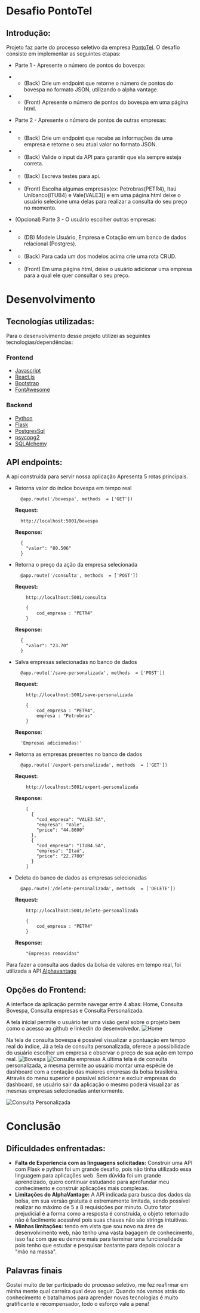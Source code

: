 # Desafio PontoTel

## Introdução:

Projeto faz parte do processo seletivo da empresa [PontoTel](https://www.pontotel.com.br/). O desafio consiste em implementar as seguintes etapas:

- Parte 1 - Apresente o número de pontos do bovespa:

- - (Back) Crie um endpoint que retorne o número de pontos do bovespa no formato JSON, utilizando o alpha vantage.
- - (Front) Apresente o número de pontos do bovespa em uma página html.

- Parte 2 - Apresente o número de pontos de outras empresas:

- - (Back) Crie um endpoint que recebe as informações de uma empresa e retorne o seu atual valor no formato JSON.
- - (Back) Valide o input da API para garantir que ela sempre esteja correta.
- - (Back) Escreva testes para api.
- - (Front) Escolha algumas empresas(ex: Petrobras(PETR4), Itaú Unibanco(ITUB4) e Vale(VALE3)) e em uma página html deixe o usuário selecione uma delas para realizar a consulta do seu preço no momento.

- (Opcional) Parte 3 - O usuário escolher outras empresas:

- - (DB) Modele Usuário, Empresa e Cotação em um banco de dados relacional (Postgres).

- - (Back) Para cada um dos modelos acima crie uma rota CRUD.

- - (Front) Em uma página html, deixe o usuário adicionar uma empresa para a qual ele quer consultar o seu preço.

# Desenvolvimento

## Tecnologías utilizadas:

Para o desenvolvimento desse projeto utilizei as seguintes tecnologias/dependências:

### Frontend

- [Javascript](https://www.ecma-international.org/ecma-262/10.0/index.html#Title)
- [React.js](https://pt-br.reactjs.org/)
- [Bootstrap](https://getbootstrap.com/)
- [FontAwesome](https://fontawesome.com/)

### Backend

- [Python](https://www.python.org/)
- [Flask](https://flask.palletsprojects.com/en/1.1.x/)
- [PostgresSql](https://www.postgresql.org/)
- [psycopg2](https://www.psycopg.org/docs/)
- [SQLAlchemy](https://www.sqlalchemy.org/)

## API endpoints:

A api construída para servir nossa aplicação Apresenta 5 rotas principais.

- Retorna valor do índice bovespa em tempo real

        @app.route('/bovespa', methods  = ['GET'])

  **Request:**


        http://localhost:5001/bovespa


    **Response:**


    	{
    	  "valor": "80.506"
    	}

- Retorna o preço da ação da empresa selecionada

        @app.route('/consulta', methods  = ['POST'])

  **Request:**


    	  http://localhost:5001/consulta

    	  {
    		  cod_empresa : "PETR4"
    	  }




    **Response:**


    	{
    	  "valor": "23.70"
    	}

- Salva empresas selecionadas no banco de dados

        @app.route('/save-personalizada', methods  = ['POST'])

  **Request:**


    	  http://localhost:5001/save-personalizada

    	  {
    		  cod_empresa : "PETR4",
    		  empresa : "Petrobras"
    	  }




    **Response:**

    	'Empresas adicionadas!'

- Retorna as empresas presentes no banco de dados

      	@app.route('/export-personalizada', methods  = ['GET'])

  **Request:**


    	  http://localhost:5001/export-personalizada

    **Response:**

    	  [
    	    {
    	      "cod_empresa": "VALE3.SA",
    	      "empresa": "Vale",
    	      "price": "44.8600"
    	    },
    	    {
    	      "cod_empresa": "ITUB4.SA",
    	      "empresa": "Itaú",
    	      "price": "22.7700"
    	    }
    	  ]

- Deleta do banco de dados as empresas selecionadas

      	@app.route('/delete-personalizada', methods  = ['DELETE'])


    **Request:**


    	  http://localhost:5001/delete-personalizada

    	  {
    		  cod_empresa : "PETR4"
    	  }
    **Response:**

    	  "Empresas removidas"

Para fazer a consulta aos dados da bolsa de valores em tempo real, foi utilizada a API [Alphavantage](https://www.alphavantage.co/documentation/)

## Opções do Frontend:

A interface da aplicação permite navegar entre 4 abas: Home, Consulta Bovespa, Consulta empresas e Consulta Personalizada.

A tela inicial permite o usuário ter uma visão geral sobre o projeto bem como o acesso ao github e linkedin do desenvolvedor.
![Home](./frontend/src/assets/home.png)

Na tela de consulta bovespa é possível visualizar a pontuação em tempo real do índice, Já a tela de consulta personalizada, oferece a possibilidade do usuário escolher um empresa e observar o preço de sua ação em tempo real.
![Bovespa](./frontend/src/assets/bov.png)
![Consulta empresas](./frontend/src/assets/consulta.png)
A última tela é de consulta personalizada, a mesma permite ao usuário montar uma espécie de dashboard com a contação das maiores empresas da bolsa brasileira. Através do menu superior é possível adicionar e excluir empresas do dashboard, se usuário sair da aplicação o mesmo poderá visualizar as mesmas empresas selecionadas anteriormente.

![Consulta Personalizada](./frontend/src/assets/personalizada.png)

# Conclusão

## Dificuldades enfrentadas:

- **Falta de Experiencia com as linguagens solicitadas:** Construir uma API com Flask e python foi um grande desafio, pois não tinha utilizado essa linguagem para aplicações web. Sem dúvida foi um grande aprendizado, quero continuar estudando para aprofundar meu conhecimento e construir aplicações mais complexas.
- **Limitações do AlphaVantage:** A API indicada para busca dos dados da bolsa, em sua versão gratuita é extremamente limitada, sendo possível realizar no máximo de 5 a 8 requisições por minuto. Outro fator prejudicial é a forma como a resposta é construída, o objeto retornado não é facilmente acessível pois suas chaves não são strings intuitivas.
- **Minhas limitações:** tendo em vista que sou novo na área de desenvolvimento web, não tenho uma vasta bagagem de conhecimento, isso faz com que eu demore mais para terminar uma funcionalidade pois tenho que estudar e pesquisar bastante para depois colocar a "mão na massa".

## Palavras finais

Gostei muito de ter participado do processo seletivo, me fez reafirmar em minha mente qual carreira qual devo seguir. Quando nós vamos atrás do conhecimento e batalhamos para aprender novas tecnologias é muito gratificante e recompensador, todo o esforço vale a pena!
